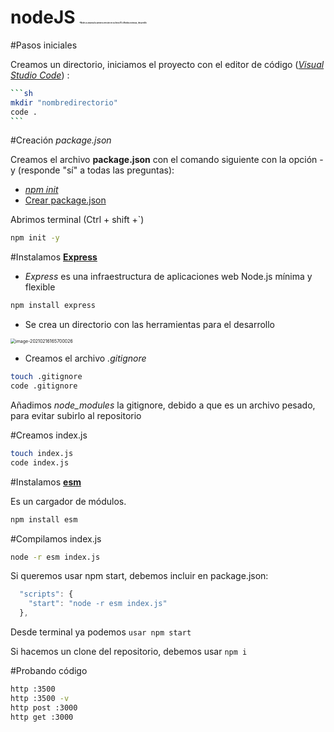 # nodeJS <img src="https://www.lomasnuevo.net/wp-contentupl/2018/04/Nodejs.png" alt="Node.js anuncia la primera versión en su línea 10.x Nodejs noticias, desarrollo" style="zoom:10%;" />

#Pasos iniciales

Creamos un directorio, iniciamos el proyecto con el editor de código (*[Visual Studio Code](https://code.visualstudio.com/)*) :

~~~sh
```sh
mkdir "nombredirectorio"
code .
```
~~~

#Creación *package.json*

Creamos el archivo **package.json** con el comando siguiente con la opción -y (responde "sí" a todas las preguntas):

* *[npm init](https://docs.npmjs.com/cli/v6/commands/npm-init)*
* [Crear package.json](https://docs.npmjs.com/creating-a-package-json-file)

Abrimos terminal (Ctrl + shift +`)

```sh
npm init -y
```

#Instalamos **[Express](https://expressjs.com/es/)**

* *Express* es una infraestructura de aplicaciones web Node.js mínima y flexible

```sh
npm install express
```

* Se crea un directorio con las herramientas para el desarrollo

<img src="/home/angelggar/.config/Typora/typora-user-images/image-20210216165700026.png" alt="image-20210216165700026" style="zoom:50%;" />



* Creamos el archivo *.gitignore*

```sh
touch .gitignore
code .gitignore 
```

Añadimos *node_modules* la gitignore, debido a que es un archivo pesado, para evitar subirlo al repositorio

#Creamos index.js

```sh
touch index.js
code index.js 
```

#Instalamos **[esm](https://www.npmjs.com/package/esm)**

Es un cargador de módulos.

```sh
npm install esm
```

#Compilamos index.js

```sh
node -r esm index.js
```

Si queremos usar npm start, debemos incluir en package.json: 

```js
  "scripts": {
    "start": "node -r esm index.js"
  },
```

Desde terminal ya podemos `usar npm start`

Si hacemos un clone del repositorio, debemos usar `npm i`

#Probando código

```sh
http :3500
http :3500 -v
http post :3000
http get :3000
```

